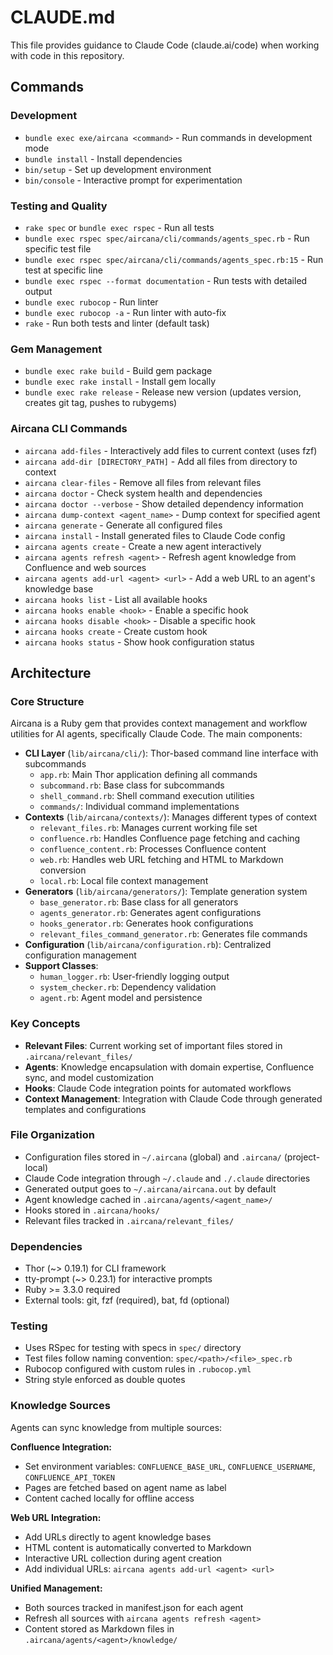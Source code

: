 # CLAUDE.md

This file provides guidance to Claude Code (claude.ai/code) when working with code in this repository.

## Commands

### Development
- `bundle exec exe/aircana <command>` - Run commands in development mode
- `bundle install` - Install dependencies
- `bin/setup` - Set up development environment
- `bin/console` - Interactive prompt for experimentation

### Testing and Quality
- `rake spec` or `bundle exec rspec` - Run all tests
- `bundle exec rspec spec/aircana/cli/commands/agents_spec.rb` - Run specific test file
- `bundle exec rspec spec/aircana/cli/commands/agents_spec.rb:15` - Run test at specific line
- `bundle exec rspec --format documentation` - Run tests with detailed output
- `bundle exec rubocop` - Run linter
- `bundle exec rubocop -a` - Run linter with auto-fix
- `rake` - Run both tests and linter (default task)

### Gem Management
- `bundle exec rake build` - Build gem package
- `bundle exec rake install` - Install gem locally
- `bundle exec rake release` - Release new version (updates version, creates git tag, pushes to rubygems)

### Aircana CLI Commands
- `aircana add-files` - Interactively add files to current context (uses fzf)
- `aircana add-dir [DIRECTORY_PATH]` - Add all files from directory to context
- `aircana clear-files` - Remove all files from relevant files
- `aircana doctor` - Check system health and dependencies
- `aircana doctor --verbose` - Show detailed dependency information
- `aircana dump-context <agent_name>` - Dump context for specified agent
- `aircana generate` - Generate all configured files
- `aircana install` - Install generated files to Claude Code config
- `aircana agents create` - Create a new agent interactively
- `aircana agents refresh <agent>` - Refresh agent knowledge from Confluence and web sources
- `aircana agents add-url <agent> <url>` - Add a web URL to an agent's knowledge base
- `aircana hooks list` - List all available hooks
- `aircana hooks enable <hook>` - Enable a specific hook
- `aircana hooks disable <hook>` - Disable a specific hook
- `aircana hooks create` - Create custom hook
- `aircana hooks status` - Show hook configuration status

## Architecture

### Core Structure
Aircana is a Ruby gem that provides context management and workflow utilities for AI agents, specifically Claude Code. The main components:

- **CLI Layer** (`lib/aircana/cli/`): Thor-based command line interface with subcommands
  - `app.rb`: Main Thor application defining all commands
  - `subcommand.rb`: Base class for subcommands
  - `shell_command.rb`: Shell command execution utilities
  - `commands/`: Individual command implementations
- **Contexts** (`lib/aircana/contexts/`): Manages different types of context
  - `relevant_files.rb`: Manages current working file set
  - `confluence.rb`: Handles Confluence page fetching and caching
  - `confluence_content.rb`: Processes Confluence content
  - `web.rb`: Handles web URL fetching and HTML to Markdown conversion
  - `local.rb`: Local file context management
- **Generators** (`lib/aircana/generators/`): Template generation system
  - `base_generator.rb`: Base class for all generators
  - `agents_generator.rb`: Generates agent configurations
  - `hooks_generator.rb`: Generates hook configurations
  - `relevant_files_command_generator.rb`: Generates file commands
- **Configuration** (`lib/aircana/configuration.rb`): Centralized configuration management
- **Support Classes**:
  - `human_logger.rb`: User-friendly logging output
  - `system_checker.rb`: Dependency validation
  - `agent.rb`: Agent model and persistence

### Key Concepts
- **Relevant Files**: Current working set of important files stored in `.aircana/relevant_files/`
- **Agents**: Knowledge encapsulation with domain expertise, Confluence sync, and model customization
- **Hooks**: Claude Code integration points for automated workflows
- **Context Management**: Integration with Claude Code through generated templates and configurations

### File Organization
- Configuration files stored in `~/.aircana` (global) and `.aircana/` (project-local)
- Claude Code integration through `~/.claude` and `./.claude` directories
- Generated output goes to `~/.aircana/aircana.out` by default
- Agent knowledge cached in `.aircana/agents/<agent_name>/`
- Hooks stored in `.aircana/hooks/`
- Relevant files tracked in `.aircana/relevant_files/`

### Dependencies
- Thor (~> 0.19.1) for CLI framework
- tty-prompt (~> 0.23.1) for interactive prompts
- Ruby >= 3.3.0 required
- External tools: git, fzf (required), bat, fd (optional)

### Testing
- Uses RSpec for testing with specs in `spec/` directory
- Test files follow naming convention: `spec/<path>/<file>_spec.rb`
- Rubocop configured with custom rules in `.rubocop.yml`
- String style enforced as double quotes

### Knowledge Sources
Agents can sync knowledge from multiple sources:

**Confluence Integration:**
- Set environment variables: `CONFLUENCE_BASE_URL`, `CONFLUENCE_USERNAME`, `CONFLUENCE_API_TOKEN`
- Pages are fetched based on agent name as label
- Content cached locally for offline access

**Web URL Integration:**
- Add URLs directly to agent knowledge bases
- HTML content is automatically converted to Markdown
- Interactive URL collection during agent creation
- Add individual URLs: `aircana agents add-url <agent> <url>`

**Unified Management:**
- Both sources tracked in manifest.json for each agent
- Refresh all sources with `aircana agents refresh <agent>`
- Content stored as Markdown files in `.aircana/agents/<agent>/knowledge/`